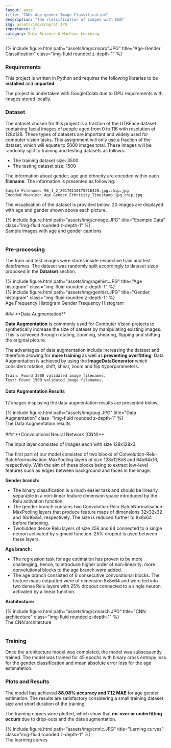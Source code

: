 ```yaml
---
layout: page
title: "CNN: Age-gender Image Classification"
description: "The classification of images with CNN"
img: assets/img/cnnprof.JPG
importance: 2
category: Data Science & Machine Learning
---
```


<div class="row justify-content-sm-center">
    <div class="col-sm mt-3 mt-md-0">
        {% include figure.html path="assets/img/cnnprof.JPG" title="Age-Gender Classification" class="img-fluid rounded z-depth-1" %}
    </div>
</div>

### **Requirements**
This project is written in Python and requires the following libraries to be **installed** and **imported**. 

<script src="https://gist.github.com/mphamsy/e133b225d5e4814adfd9e18f70f30b63.js"></script>

The project is undertaken with GoogleColab due to GPU requirements with images stored locally.

<script src="https://gist.github.com/mphamsy/371650ed2089a2fd5a73285acf9b8a99.js"></script>

### **Dataset**
The dataset chosen for this project is a fraction of the UTKFace dataset containing facial images of people aged from 0 to 116 with resolution of 128x128. These types of datasets are important and widely used for computer vision tasks. This assignment will only use a fraction of the dataset, which will equate to 5000 images total. These images will be randomly split to training and testing datasets as follows:

- The training dataset size:  3500
- The testing dataset size: 1500

The information about gender, age and ethncity are encoded within each **filename**. The information is presented as following:

```
Sample Filename: 96_1_2_20170110175716420.jpg.chip.jpg
Encoded Meaning: Age_Gender_Ethnicity_Timestamp.jpg.chip.jpg
```

The visualisation of the dataset is provided below. 20 images are displayed with age and gender shown above each picture.

<script src="https://gist.github.com/mphamsy/36ebd8842e2e4ccfad3a1949370ffb20.js"></script>

<div class="row justify-content-sm-center">
    <div class="col-sm mt-3 mt-md-0">
        {% include figure.html path="assets/img/cnnage.JPG" title="Example Data" class="img-fluid rounded z-depth-1" %}
    </div>
</div>
<div class="caption">
    Sample images with age and gender captions
</div>
<br/>

### **Pre-processing**

The train and test images were stores inside respective train and test dataframes. The dataset was randomly split accordingly to dataset sizes proposed in the **Datatset** section.

<script src="https://gist.github.com/mphamsy/0b4902b9a06c3e0b784e5ae2188a6ce3.js"></script>

<div class="row">
    <div class="col-sm mt-3 mt-md-0">
        {% include figure.html path="assets/img/agehist.JPG" title="Age histogram" class="img-fluid rounded z-depth-1" %}
    </div>
    <div class="col-sm mt-3 mt-md-0">
        {% include figure.html path="assets/img/genhist.JPG" title="Gender histogram" class="img-fluid rounded z-depth-1" %}
    </div>
</div>
<div class="caption">
    Age Frequency Histogram                        Gender Frequency Histogram
</div>
<br/>
### **Data Augmentation**

**Data Augmentation** is commonly used for Computer Vision projects to synthetically increase the size of dataset by manipulating existing images. This is achieved through rotating, zooming, shearing, flipping and shifting the original picture.

The advantages of data augmentation include increasing the dataset and therefore allowing for **more training** as well as **preventing overfitting**. Data Augmentation is achieved by using  the **ImageDataGenerator** which considers rotation, shift, shear, zoom and flip hyperparameters.

<script src="https://gist.github.com/mphamsy/012e06c4f986a7154e491b3ab81ee25b.js"></script>

```
Train: Found 3500 validated image filenames.
Test: Found 1500 validated image filenames.
```

#### **Data Augmentation Results**

12 images displaying the data augmentation results are presented below. 

<script src="https://gist.github.com/mphamsy/2392c2cc81c6279ff490aa6085b0a5a1.js"></script>

<div class="row justify-content-sm-center">
    <div class="col-sm mt-3 mt-md-0">
        {% include figure.html path="assets/img/aug.JPG" title="Data Augmentation" class="img-fluid rounded z-depth-1" %}
    </div>
</div>
<div class="caption">
    The Data Augmentation results
</div>
<br/>
### **Convolutional Neural Network (CNN)**

The input layer consisted of images each with size 128x128x3.

The first part of our model consisted of two blocks of Convolution-Relu-BatchNormalisation-MaxPooling layers of size 128x128x8 and 64x64x16, respectively. With the aim of these blocks being to extract low-level features such as edges between background and faces in the image.

**Gender branch:**
- The binary classification is a much easier task and should be linearly separable in a non-linear feature dimension space introduced by the Relu activation function.
- The gender branch contains two Convolution-Relu-BatchNormalisation-MaxPooling layers that produce feature maps of dimensions 32x32x32 and 16x16x64, respectively. The size is reduced further to 8x8x64 before flattening.
- Twohidden dense Relu layers of size 256 and 64 connected to a single neuron activated by sigmoid function. 25% dropout is used between these layers.

**Age branch:**
- The regression task for age estimation has proven to be more challenging, hence, to introduce higher order of non-linearity; more convolutional blocks to the age branch were added.
- The age branch consisted of 6 consecutive convolutional blocks. The feature maps outputted were of dimension 8x8x64 and were fed into two dense Relu layers with 25% dropout connected to a single neuron activated by a linear function.

**Architecture:**

<script src="https://gist.github.com/mphamsy/039c58a9c807297cf9f8a9175b08f61b.js"></script>

<div class="row justify-content-sm-center">
    <div class="col-sm mt-3 mt-md-0">
        {% include figure.html path="assets/img/cnnarch.JPG" title="CNN architecture" class="img-fluid rounded z-depth-1" %}
    </div>
</div>
<div class="caption">
    The CNN architecture
</div>
<br/>

### **Training**

Once the architecture model was completed, the model was subsequently trained. The model was trained for 45 epochs with binary cross entropy loss for the gender classification and mean absolute error loss for the age estimatetion.

<script src="https://gist.github.com/mphamsy/e39d1fe4e4e46621dc5903b2a475de52.js"></script>

### **Plots and Results**

The model has achieved **88.08% accuracy and 7.12 MAE** for age gender estimation. The results are satisfactory considering a small training dataset size and short duration of the training.

The training curves were plotted, which show that **no-over or underfitting occurs** due to drop-outs and the data augmentation.

<script src="https://gist.github.com/mphamsy/8105c3aa601c58ded307b15e5268a387.js"></script>

<div class="row justify-content-sm-center">
    <div class="col-sm mt-3 mt-md-0">
        {% include figure.html path="assets/img/cnnlc.JPG" title="Lerning curves" class="img-fluid rounded z-depth-1" %}
    </div>
</div>
<div class="caption">
    The learning curves
</div>
